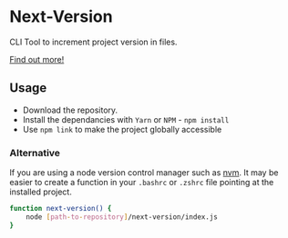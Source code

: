 Next-Version
============

CLI Tool to increment project version in files.

[Find out more!](https://npm.christophervachon.com/-/web/detail/@christophervachon/next-version)

## Usage

- Download the repository.
- Install the dependancies with `Yarn` or `NPM` - `npm install`
- Use `npm link` to make the project globally accessible

### Alternative

If you are using a node version control manager such as [nvm](https://github.com/nvm-sh/nvm). It may be easier to create a function in your `.bashrc` or `.zshrc` file pointing at the installed project.

```sh
function next-version() {
    node [path-to-repository]/next-version/index.js
}
```
